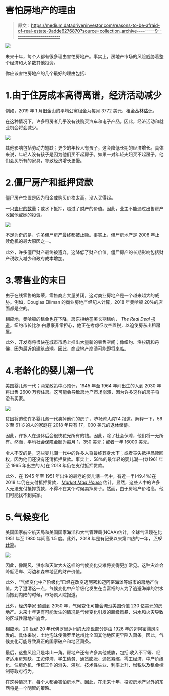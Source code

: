# 害怕房地产的理由

> 原文：<https://medium.datadriveninvestor.com/reasons-to-be-afraid-of-real-estate-9adde6276870?source=collection_archive---------9----------------------->

[![](img/97748625136de03afa91cd0b43c4a147.png)](http://www.track.datadriveninvestor.com/1B9E)

未来十年，每个人都有很多理由害怕房地产。事实上，房地产市场的风险威胁着整个经济和大多数其他投资。

你应该害怕房地产的几个最好的理由包括:

# 1.由于住房成本高得离谱，经济活动减少

例如，2019 年 1 月旧金山的平均公寓租金为每月 3772 美元，租金丛林[估计](https://www.rentjungle.com/average-rent-in-san-francisco-rent-trends/)。

在这种情况下，许多租房者几乎没有钱购买汽车和电子产品。因此，经济活动和就业机会将会减少。

![](img/098c6f68552f8b52abcf487d2dd261b7.png)

其他影响包括劳动力短缺；更少的年轻人有孩子，这会降低长期的经济增长。具体来说，年轻人没有孩子是因为他们买不起房子。如果一对年轻夫妇买不起房子，他们会买所有的家具，导致经济增长更慢。

# 2.僵尸房产和抵押贷款

僵尸房产空置是因为租金或购买价格太高，没人买得起。

一只[丧尸的数量](https://www.thebalance.com/what-is-a-zombie-mortgage-4171885)；或水下抵押，超过了财产的价值。因此，业主不能通过出售房产收回他或她的投资。

![](img/cc2e5bfc5be9db3878e5a905b59cf5c2.png)

不足为奇的是，许多僵尸房产最终都被止赎。事实上，僵尸房地产是 2008 年止赎危机的最大原因之一。

此外，许多僵尸财产最终被遗弃，这降低了财产价值。僵尸房产的长期影响包括财产税收入减少和政府成本增加。

# 3.零售业的末日

由于在线零售的繁荣，零售商店大量关闭，这对商业房地产是一个越来越大的威胁。例如，Douglas Elliman 的商业房地产经纪人计算，2018 年曼哈顿 20%的店面都是空的。

相应地，曼哈顿的租金也在下降，房东拒绝签署长期租约， *The Real Deal* [报道](https://therealdeal.com/2018/09/09/why-one-fifth-of-manhattan-storefronts-are-vacant/)。纽约市长比尔·白思豪非常担心，他正在考虑征收空置税，以迫使房东出租房屋。

此外，开发商将很快在城市市场上推出大量新的零售空间；像纽约、洛杉矶和丹佛，因为最近的建筑热潮。因此，商业地产崩溃可能即将来临。

# 4.老龄化的婴儿潮一代

美国婴儿潮一代；两党政策中心预计，1945 年至 1964 年间出生的人到 2030 年将出售 2600 万套住房。这可能会导致房地产市场崩溃，因为许多这样的房子将没有买家。

![](img/bb0b166658eec821a65e559d3f2d76cf.png)

贫困将迫使许多婴儿潮一代卖掉他们的房子，*市场疯人院*T4 报道。解释一下，56 岁至 61 岁的人的家庭在 2018 年只有 17，000 美元的退休储蓄。

因此，许多人在退休后会很快花光所有的钱。因此，除了社会保障，他们将一无所有。然而，平均社会保障金额为每月 1，350 美元；或者一年 16000 美元。

令人不安的是，这些婴儿潮一代中的许多人将最终葬身水下；或者丧失抵押品赎回权，因为他们还没有还清抵押贷款。事实上，58%的最年轻的婴儿潮一代(1961 年至 1965 年出生的人)在 2018 年仍在支付抵押贷款。

此外，在 1945 年至 1951 年出生的最老的婴儿潮一代中，有近一半(49.4%)在 2018 年仍在支付抵押贷款， [*Market Mad House*](https://marketmadhouse.com/be-afraid-baby-boomers-have-not-paid-off-the-mortgage-yet/) 估计。显然，这些人中的许多人无法支付抵押贷款，不得不在某个时候卖掉房子。然而，由于房地产价格高，他们可能找不到买家。

# 5.气候变化

美国国家航空航天局和美国国家海洋和大气管理局(NOAA)估计，全球气温现在比 1951 年至 1980 年间高 1.5 度。此外，2018 年是有记录以来第四热的一年，*卫报* [计算](https://www.theguardian.com/environment/2019/feb/06/global-temperatures-2018-record-climate-change-global-warming)。

![](img/e71bb7fb7c7b513b240f96b2459aa221.png)

因此，像飓风、洪水和天堂大火这样的气候变化灾难将变得更加常见。这种灾难会降低沿岸、河边和森林地区的财产价值。

此外，“气候变化中产阶级化”已经在改变迈阿密和迈阿密海滩等城市的房地产价值。为了澄清这一点，气候变化中产阶级化发生在当富裕的人为了逃避海岸的洪水而搬到内陆的时候，市场疯人院报道。

此外，经济学家 [预测](https://riskybusiness.org/report/national/)到 2050 年，气候变化可能会淹没美国价值 230 亿美元的房地产。未来十年更有可能发生的情况是气候变化引发的超级风暴、洪水和火灾导致的区域性房地产崩盘。

相应地，20 世纪 20 年代佛罗里达州的[大崩盘](http://floridahistory.org/landboom.htm)部分是由 1926 年的迈阿密飓风引发的。具体来说，土地泡沫使佛罗里达州比全国其他地区更早陷入萧条。因此，气候变化可能导致真正的国家破产和地区萧条。

最后，这些风险只是冰山一角。房地产还有许多其他威胁，包括:收入不平等、经济适用房短缺、工资停滞、学生债务、通货膨胀、通货紧缩、零工经济、中产阶级化、住房危机、传统工作的消失、滞胀、技术性失业、利率上升、增税以及租金控制等政府行为。

在这种情况下，每个人都会害怕房地产。因此，在未来十年，投资房地产以外的东西将是一个明智的策略。